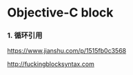 # Objective-C block

### 1. 循环引用



https://www.jianshu.com/p/1515fb0c3568

http://fuckingblocksyntax.com